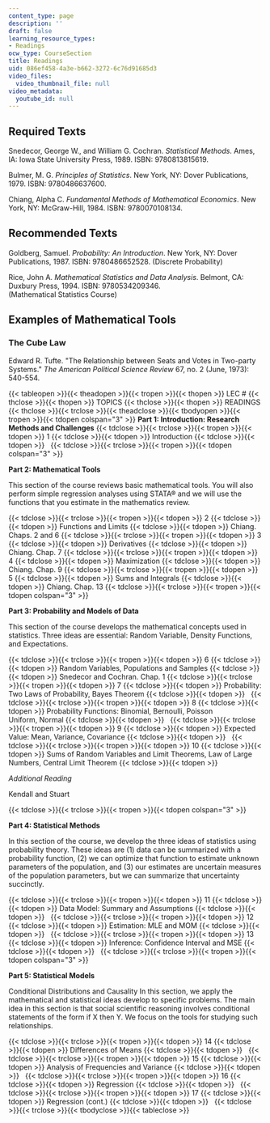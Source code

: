 ```yaml
---
content_type: page
description: ''
draft: false
learning_resource_types:
- Readings
ocw_type: CourseSection
title: Readings
uid: 086ef458-4a3e-b662-3272-6c76d91685d3
video_files:
  video_thumbnail_file: null
video_metadata:
  youtube_id: null
---
```

## Required Texts

Snedecor, George W., and William G. Cochran. *Statistical Methods*. Ames, IA: Iowa State University Press, 1989. ISBN: 9780813815619.

Bulmer, M. G. *Principles of Statistics*. New York, NY: Dover Publications, 1979. ISBN: 9780486637600.

Chiang, Alpha C. *Fundamental Methods of Mathematical Economics*. New York, NY: McGraw-Hill, 1984. ISBN: 9780070108134.

## Recommended Texts

Goldberg, Samuel. *Probability: An Introduction*. New York, NY: Dover Publications, 1987. ISBN: 9780486652528. (Discrete Probability)

Rice, John A. *Mathematical Statistics and Data Analysis*. Belmont, CA: Duxbury Press, 1994. ISBN: 9780534209346.     
(Mathematical Statistics Course)

## Examples of Mathematical Tools

### The Cube Law

Edward R. Tufte. "The Relationship between Seats and Votes in Two-party Systems." *The American Political Science Review* 67, no. 2 (June, 1973): 540-554.

{{< tableopen >}}{{< theadopen >}}{{< tropen >}}{{< thopen >}}
LEC #
{{< thclose >}}{{< thopen >}}
TOPICS
{{< thclose >}}{{< thopen >}}
READINGS
{{< thclose >}}{{< trclose >}}{{< theadclose >}}{{< tbodyopen >}}{{< tropen >}}{{< tdopen colspan="3" >}}
**Part 1: Introduction: Research Methods and Challenges**
{{< tdclose >}}{{< trclose >}}{{< tropen >}}{{< tdopen >}}
1
{{< tdclose >}}{{< tdopen >}}
Introduction
{{< tdclose >}}{{< tdopen >}}
 
{{< tdclose >}}{{< trclose >}}{{< tropen >}}{{< tdopen colspan="3" >}}

**Part 2: Mathematical Tools**

This section of the course reviews basic mathematical tools. You will also perform simple regression analyses using STATA® and we will use the functions that you estimate in the mathematics review.

{{< tdclose >}}{{< trclose >}}{{< tropen >}}{{< tdopen >}}
2
{{< tdclose >}}{{< tdopen >}}
Functions and Limits
{{< tdclose >}}{{< tdopen >}}
Chiang. Chaps. 2 and 6
{{< tdclose >}}{{< trclose >}}{{< tropen >}}{{< tdopen >}}
3
{{< tdclose >}}{{< tdopen >}}
Derivatives
{{< tdclose >}}{{< tdopen >}}
Chiang. Chap. 7
{{< tdclose >}}{{< trclose >}}{{< tropen >}}{{< tdopen >}}
4
{{< tdclose >}}{{< tdopen >}}
Maximization
{{< tdclose >}}{{< tdopen >}}
Chiang. Chap. 9
{{< tdclose >}}{{< trclose >}}{{< tropen >}}{{< tdopen >}}
5
{{< tdclose >}}{{< tdopen >}}
Sums and Integrals
{{< tdclose >}}{{< tdopen >}}
Chiang. Chap. 13
{{< tdclose >}}{{< trclose >}}{{< tropen >}}{{< tdopen colspan="3" >}}

**Part 3: Probability and Models of Data**

This section of the course develops the mathematical concepts used in statistics. Three ideas are essential: Random Variable, Density Functions, and Expectations.

{{< tdclose >}}{{< trclose >}}{{< tropen >}}{{< tdopen >}}
6
{{< tdclose >}}{{< tdopen >}}
Random Variables, Populations and Samples
{{< tdclose >}}{{< tdopen >}}
Snedecor and Cochran. Chap. 1
{{< tdclose >}}{{< trclose >}}{{< tropen >}}{{< tdopen >}}
7
{{< tdclose >}}{{< tdopen >}}
Probability: Two Laws of Probability, Bayes Theorem
{{< tdclose >}}{{< tdopen >}}
 
{{< tdclose >}}{{< trclose >}}{{< tropen >}}{{< tdopen >}}
8
{{< tdclose >}}{{< tdopen >}}
Probability Functions: Binomial, Bernoulli, Poisson      
Uniform, Normal
{{< tdclose >}}{{< tdopen >}}
 
{{< tdclose >}}{{< trclose >}}{{< tropen >}}{{< tdopen >}}
9
{{< tdclose >}}{{< tdopen >}}
Expected Value: Mean, Variance, Covariance
{{< tdclose >}}{{< tdopen >}}
 
{{< tdclose >}}{{< trclose >}}{{< tropen >}}{{< tdopen >}}
10
{{< tdclose >}}{{< tdopen >}}
Sums of Random Variables and Limit Theorems, Law of Large Numbers, Central Limit Theorem
{{< tdclose >}}{{< tdopen >}}

*Additional Reading*

Kendall and Stuart

{{< tdclose >}}{{< trclose >}}{{< tropen >}}{{< tdopen colspan="3" >}}

**Part 4: Statistical Methods**

In this section of the course, we develop the three ideas of statistics using probability theory. These ideas are (1) data can be summarized with a probability function, (2) we can optimize that function to estimate unknown parameters of the population, and (3) our estimates are uncertain measures of the population parameters, but we can summarize that uncertainty succinctly.

{{< tdclose >}}{{< trclose >}}{{< tropen >}}{{< tdopen >}}
11
{{< tdclose >}}{{< tdopen >}}
Data Model: Summary and Assumptions
{{< tdclose >}}{{< tdopen >}}
 
{{< tdclose >}}{{< trclose >}}{{< tropen >}}{{< tdopen >}}
12
{{< tdclose >}}{{< tdopen >}}
Estimation: MLE and MOM
{{< tdclose >}}{{< tdopen >}}
 
{{< tdclose >}}{{< trclose >}}{{< tropen >}}{{< tdopen >}}
13
{{< tdclose >}}{{< tdopen >}}
Inference: Confidence Interval and MSE
{{< tdclose >}}{{< tdopen >}}
 
{{< tdclose >}}{{< trclose >}}{{< tropen >}}{{< tdopen colspan="3" >}}

**Part 5: Statistical Models**

Conditional Distributions and Causality In this section, we apply the mathematical and statistical ideas develop to specific problems. The main idea in this section is that social scientific reasoning involves conditional statements of the form if X then Y. We focus on the tools for studying such relationships.

{{< tdclose >}}{{< trclose >}}{{< tropen >}}{{< tdopen >}}
14
{{< tdclose >}}{{< tdopen >}}
Differences of Means
{{< tdclose >}}{{< tdopen >}}
 
{{< tdclose >}}{{< trclose >}}{{< tropen >}}{{< tdopen >}}
15
{{< tdclose >}}{{< tdopen >}}
Analysis of Frequencies and Variance
{{< tdclose >}}{{< tdopen >}}
 
{{< tdclose >}}{{< trclose >}}{{< tropen >}}{{< tdopen >}}
16
{{< tdclose >}}{{< tdopen >}}
Regression
{{< tdclose >}}{{< tdopen >}}
 
{{< tdclose >}}{{< trclose >}}{{< tropen >}}{{< tdopen >}}
17
{{< tdclose >}}{{< tdopen >}}
Regression (cont.)
{{< tdclose >}}{{< tdopen >}}
 
{{< tdclose >}}{{< trclose >}}{{< tbodyclose >}}{{< tableclose >}}